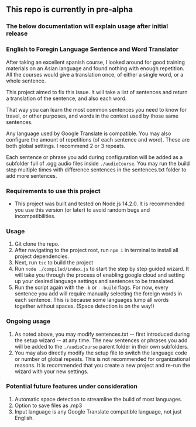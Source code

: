## This repo is currently in pre-alpha
### The below documentation will explain usage after initial release

### English to Foregin Language Sentence and Word Translator

After taking an excellent spanish course, I looked around for good training materials on an Asian language and found nothing with enough repetition. All the courses would give a translation once, of either a single word, or a whole sentence.

This project aimed to fix this issue. It will take a list of sentences and return a translation of the sentence, and also each word. 

That way you can learn the most common sentences you need to know for travel, or other purposes, and words in the context used by those same sentences.

Any language used by Google Translate is compatible. You may also configure the amount of repetitions (of each sentence and word). These are both global settings. I recommend 2 or 3 repeats. 

Each sentence or phrase you add during configuration will be added as a subfolder full of .ogg audio files inside `./audioCourse`. You may run the build step multiple times with difference sentences in the sentences.txt folder to add more sentences.


### Requirements to use this project

* This project was built and tested on Node.js 14.2.0. It is recommended you use this version (or later) to avoid random bugs and incompatibilities.


### Usage

1. Git clone the repo.
2. After navigating to the project root, run `npm i` in terminal to install all project dependencies.
3. Next, run `tsc` to build the project
4. Run `node ./compiled/index.js` to start the step by step guided wizard. It will take you through the process of enabling google cloud and setting up your desired language settings and sentences to be translated.
5. Run the script again with the `-b` or `--build` flags. For now, every sentence you add will require manually selecting the foreign words in each sentence. This is because some languages lump all words together without spaces. (Space detection is on the way!)

### Ongoing usage

1. As noted above, you may modify sentences.txt -- first introduced during the setup wizard -- at any time. The new sentences or phrases you add will be added to the `./audioCourse` parent folder in their own subfolders.
2. You may also directly modify the setup file to switch the language code or number of global repeats. This is not recommended for organizational reasons. It is recommended that you create a new project and re-run the wizard with your new settings.


### Potential future features under consideration
1. Automatic space detection to streamline the build of most languages.
2. Option to save files as .mp3
3. Input language is any Google Translate compatible language, not just English.




